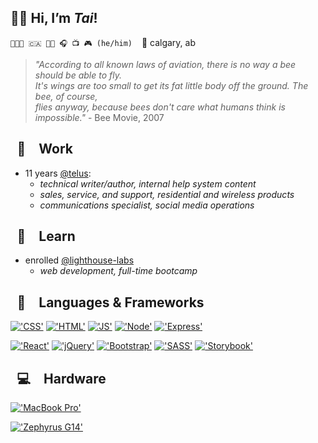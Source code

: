 ## 👋🏼 Hi, I’m *Tai*!
`👨🏻‍💻 🇨🇦 🏳️‍🌈 🎧 📺 🎮 (he/him)` &ensp; 📍 calgary, ab

> *"According to all known laws of aviation, there is no way a bee should be able to fly.\
> It's wings are too small to get its fat little body off the ground. The bee, of course,\
> flies anyway, because bees don't care what humans think is impossible."* - Bee Movie, 2007

## &ensp;💼&emsp;Work

- 11 years [@telus](https://github.com/telus):
  - *technical writer/author, internal help system content*
  - *sales, service, and support, residential and wireless products*
  - *communications specialist, social media operations*

## &ensp;📓&emsp;Learn

- enrolled [@lighthouse-labs](https://github.com/lighthouse-labs)
  - *web development, full-time bootcamp*

## &ensp;🔣&emsp;Languages & Frameworks

[!['CSS'](https://img.shields.io/badge/CSS3-1572B6?style=for-the-badge&logo=css3&logoColor=white)](#)
[!['HTML'](https://img.shields.io/badge/HTML5-E34F26?style=for-the-badge&logo=html5&logoColor=white)](#)
[!['JS'](https://img.shields.io/badge/JavaScript-323330?style=for-the-badge&logo=javascript&logoColor=F7DF1E)](#)
[!['Node'](https://img.shields.io/badge/Node.js-339933?style=for-the-badge&logo=nodedotjs&logoColor=white)](#)
[!['Express'](https://img.shields.io/badge/Express.js-000000?style=for-the-badge&logo=express&logoColor=white)](#)

[!['React'](https://img.shields.io/badge/React-20232A?style=for-the-badge&logo=react&logoColor=61DAFB)](#)
[!['jQuery'](https://img.shields.io/badge/jQuery-0769AD?style=for-the-badge&logo=jquery&logoColor=white)](#)
[!['Bootstrap'](https://img.shields.io/badge/Bootstrap-563D7C?style=for-the-badge&logo=bootstrap&logoColor=white)](#)
[!['SASS'](https://img.shields.io/badge/Sass-CC6699?style=for-the-badge&logo=sass&logoColor=white)](#)
[!['Storybook'](https://img.shields.io/badge/storybook-FF4785?style=for-the-badge&logo=storybook&logoColor=white)](#)

## &ensp;💻&emsp;Hardware

<!-- [!['Work'](https://img.shields.io/badge/Professional_Device-008080?style=for-the-badge&logoColor=white)](#)
[!['Play'](https://img.shields.io/badge/Personal_Device-008080?style=for-the-badge&logoColor=white)](#) -->

[!['MacBook Pro'](https://img.shields.io/badge/MacBook_Pro-14%22,_M1_Pro,_2021-333333?style=for-the-badge&logo=apple&logoColor=white)](#)

[!['Zephyrus G14'](https://img.shields.io/badge/ROG_Zephyrus_G14-AMD_Ryzen_7_5800HS-333333?style=for-the-badge&logo=republic-of-gamers&logoColor=white)](#)

<!-- [!['Zephyrus G14'](https://img.shields.io/badge/rog-zephyrus%20g14-FF0029?style=for-the-badge&logo=republic-of-gamers&logoColor=white)](#)
[!['Ryzen 7'](https://img.shields.io/badge/AMD-Ryzen_7_5800HS-ED1C24?style=for-the-badge&logo=amd&logoColor=white)](#) -->

<!-- ## 💻 &ensp; Software, Systems & Tools

[!['GSheets'](https://img.shields.io/badge/Google%20Sheets-34A853?style=for-the-badge&logo=google-sheets&logoColor=white)](#)
[!['Jira'](https://img.shields.io/badge/Jira-0052CC?style=for-the-badge&logo=Jira&logoColor=white)](#)
[!['MSOffice'](https://img.shields.io/badge/Microsoft_Office-D83B01?style=for-the-badge&logo=microsoft-office&logoColor=white)](#) -->

<!-- ## &ensp;📈&emsp;Stats

<a href="#"><img src="https://github-readme-stats.vercel.app/api?username=tai-de&hide_title=true&theme=onedark&count_private=true&hide=prs,issues&show_icons=true" /></a>

<a href="#"><img src="https://github-readme-stats.vercel.app/api/top-langs/?username=tai-de&hide_title=true&layout=compact&theme=onedark&card_width=445" /></a> -->
